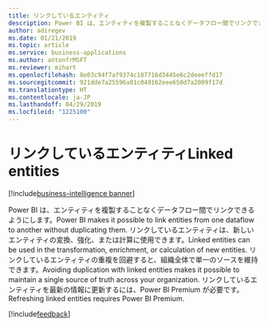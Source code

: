 ```yaml
---
title: リンクしているエンティティ
description: Power BI は、エンティティを複製することなくデータフロー間でリンクできるようにします
author: adiregev
ms.date: 01/21/2019
ms.topic: article
ms.service: business-applications
ms.author: antonfrMSFT
ms.reviewer: mihart
ms.openlocfilehash: 8e03c94f7af9374c187716d3445e6c2deeeffd17
ms.sourcegitcommit: 921dde7a25596a81c049162eee650d7a2009f17d
ms.translationtype: HT
ms.contentlocale: ja-JP
ms.lasthandoff: 04/29/2019
ms.locfileid: "1225100"
---
```

# <a name="linked-entities"></a><span data-ttu-id="d290e-103">リンクしているエンティティ</span><span class="sxs-lookup"><span data-stu-id="d290e-103">Linked entities</span></span>
[!include[business-intelligence banner](../../../includes/business-intelligence.md)]


<span data-ttu-id="d290e-104">Power BI は、エンティティを複製することなくデータフロー間でリンクできるようにします。</span><span class="sxs-lookup"><span data-stu-id="d290e-104">Power BI makes it possible to link entities from one dataflow to another without duplicating them.</span></span>
<span data-ttu-id="d290e-105">リンクしているエンティティは、新しいエンティティの変換、強化、または計算に使用できます。</span><span class="sxs-lookup"><span data-stu-id="d290e-105">Linked entities can be used in the transformation, enrichment, or calculation of new entities.</span></span> <span data-ttu-id="d290e-106">リンクしているエンティティの重複を回避すると、組織全体で単一のソースを維持できます。</span><span class="sxs-lookup"><span data-stu-id="d290e-106">Avoiding duplication with linked entities makes it possible to maintain a single source of truth across your organization.</span></span> <span data-ttu-id="d290e-107">リンクしているエンティティを最新の情報に更新するには、Power BI Premium が必要です。</span><span class="sxs-lookup"><span data-stu-id="d290e-107">Refreshing linked entities requires Power BI Premium.</span></span> 

[!include[feedback](../../includes/service-feedback.md)]